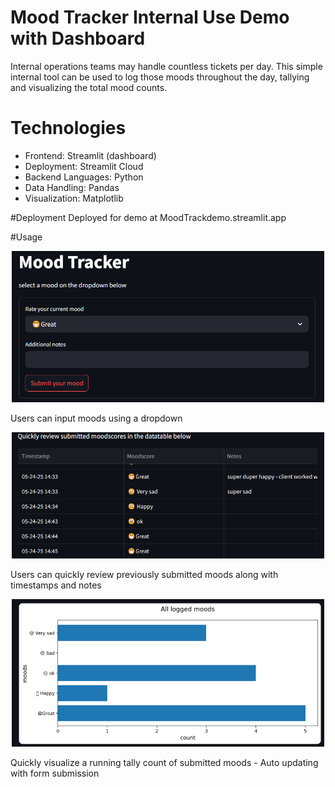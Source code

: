 # Mood Tracker Internal Use Demo with Dashboard

Internal operations teams may handle countless tickets per day. This simple internal tool can be used to log those moods throughout the day, tallying and visualizing the total mood counts.

# Technologies
- Frontend: Streamlit (dashboard)
- Deployment: Streamlit Cloud
- Backend Languages: Python
- Data Handling: Pandas
- Visualization: Matplotlib

#Deployment
Deployed for demo at MoodTrackdemo.streamlit.app

#Usage
<p align="center">
  <img src="screenshots/Submissionform.png" 
       alt="Submission form" 
       width="500"/>
</p> Users can input moods using a dropdown
<br>

<p align="center">
  <img src="screenshots/Database.png" 
       alt="Previously submitted moods" 
       width="500"/>
</p> Users can quickly review previously submitted moods along with timestamps and notes
<br>

<p align="center">
  <img src="screenshots/Bargraphs.png" 
       alt="Bar graphs" 
       width="500"/>
</p> Quickly visualize a running tally count of submitted moods - Auto updating with form submission
<br>
